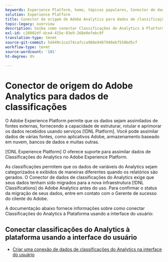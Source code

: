 ```yaml
---
keywords: Experience Platform, home, tópicos populares, Conector de dados de classificações Adobe Analytics
solution: Experience Platform
title: Conector de origem do Adobe Analytics para dados de classificações
topic-legacy: overview
description: Saiba como conectar Classificações do Analytics à Platform usando a interface do usuário
exl-id: c26002df-dce4-415e-93e9-268e0efebc9f
translation-type: tm+mt
source-git-commit: 5d449c1ca174cafcca988e9487940eb7550bd5cf
workflow-type: tm+mt
source-wordcount: '181'
ht-degree: 0%

---
```


# Conector de origem do Adobe Analytics para dados de classificações

O Adobe Experience Platform permite que os dados sejam assimilados de fontes externas, fornecendo a capacidade de estruturar, rotular e aprimorar os dados recebidos usando serviços [!DNL Platform]. Você pode assimilar dados de várias fontes, como aplicativos Adobe, armazenamento baseado em nuvem, bancos de dados e muitas outras.

[!DNL Experience Platform] O oferece suporte para assimilar dados de Classificações do Analytics no Adobe Experience Platform.

As classificações permitem que os dados de variáveis do Analytics sejam categorizados e exibidos de maneiras diferentes quando os relatórios são gerados. O Conector de dados de classificações do Analytics exige que seus dados tenham sido migrados para a nova infraestrutura [!DNL Classifications] do Adobe Analytics antes do uso. Para confirmar o status da migração de seus dados, entre em contato com o Gerente de sucesso do cliente do Adobe.

A documentação abaixo fornece informações sobre como conectar Classificações do Analytics à Plataforma usando a interface do usuário:

## Conectar classificações do Analytics à plataforma usando a interface do usuário

- [Criar uma conexão de dados de classificações do Analytics na interface do usuário](../../tutorials/ui/create/adobe-applications/classifications.md)

